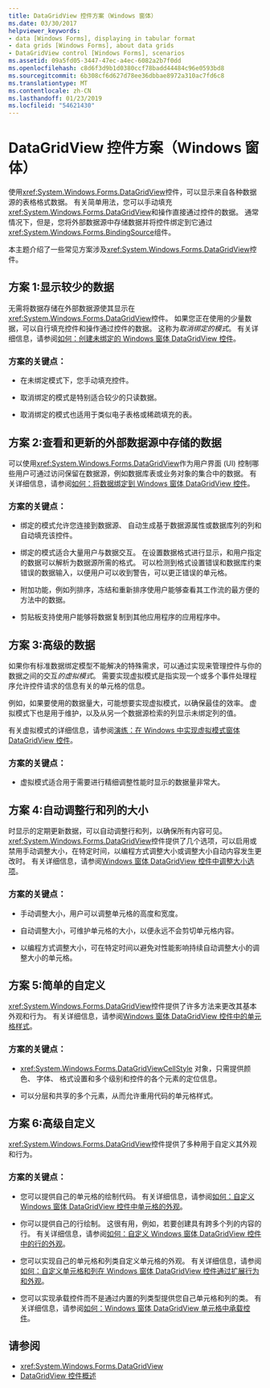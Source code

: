 ```yaml
---
title: DataGridView 控件方案（Windows 窗体）
ms.date: 03/30/2017
helpviewer_keywords:
- data [Windows Forms], displaying in tabular format
- data grids [Windows Forms], about data grids
- DataGridView control [Windows Forms], scenarios
ms.assetid: 09a5fd05-3447-47ec-a4ec-6082a2b7f0dd
ms.openlocfilehash: c8d6f3d9b1d0380ccf78badd44484c96e0593bd8
ms.sourcegitcommit: 6b308cf6d627d78ee36dbbae8972a310ac7fd6c8
ms.translationtype: MT
ms.contentlocale: zh-CN
ms.lasthandoff: 01/23/2019
ms.locfileid: "54621430"
---
```

# <a name="datagridview-control-scenarios-windows-forms"></a>DataGridView 控件方案（Windows 窗体）
使用<xref:System.Windows.Forms.DataGridView>控件，可以显示来自各种数据源的表格格式数据。 有关简单用法，您可以手动填充<xref:System.Windows.Forms.DataGridView>和操作直接通过控件的数据。 通常情况下，但是，您将外部数据源中存储数据并将控件绑定到它通过<xref:System.Windows.Forms.BindingSource>组件。  
  
 本主题介绍了一些常见方案涉及<xref:System.Windows.Forms.DataGridView>控件。  
  
## <a name="scenario-1-displaying-small-amounts-of-data"></a>方案 1:显示较少的数据  
 无需将数据存储在外部数据源使其显示在<xref:System.Windows.Forms.DataGridView>控件。 如果您正在使用的少量数据，可以自行填充控件和操作通过控件的数据。 这称为*取消绑定的模式*。 有关详细信息，请参阅[如何：创建未绑定的 Windows 窗体 DataGridView 控件](../../../../docs/framework/winforms/controls/how-to-create-an-unbound-windows-forms-datagridview-control.md)。  
  
### <a name="scenario-key-points"></a>方案的关键点：  
  
-   在未绑定模式下，您手动填充控件。  
  
-   取消绑定的模式是特别适合较少的只读数据。  
  
-   取消绑定的模式也适用于类似电子表格或稀疏填充的表。  
  
## <a name="scenario-2-viewing-and-updating-data-stored-in-an-external-data-source"></a>方案 2:查看和更新的外部数据源中存储的数据  
 可以使用<xref:System.Windows.Forms.DataGridView>作为用户界面 (UI) 控制哪些用户可通过访问保留在数据源，例如数据库表或业务对象的集合中的数据。 有关详细信息，请参阅[如何：将数据绑定到 Windows 窗体 DataGridView 控件](../../../../docs/framework/winforms/controls/how-to-bind-data-to-the-windows-forms-datagridview-control.md)。  
  
### <a name="scenario-key-points"></a>方案的关键点：  
  
-   绑定的模式允许您连接到数据源、 自动生成基于数据源属性或数据库列的列和自动填充该控件。  
  
-   绑定的模式适合大量用户与数据交互。 在设置数据格式进行显示，和用户指定的数据可以解析为数据源所需的格式。 可以检测到格式设置错误和数据库约束错误的数据输入，以便用户可以收到警告，可以更正错误的单元格。  
  
-   附加功能，例如列排序，冻结和重新排序使用户能够查看其工作流的最方便的方法中的数据。  
  
-   剪贴板支持使用户能够将数据复制到其他应用程序的应用程序中。  
  
## <a name="scenario-3-advanced-data"></a>方案 3:高级的数据  
 如果你有标准数据绑定模型不能解决的特殊需求，可以通过实现来管理控件与你的数据之间的交互*的虚拟模式*。 需要实现虚拟模式是指实现一个或多个事件处理程序允许控件请求的信息有关的单元格的信息。  
  
 例如，如果要使用的数据量大，可能想要实现虚拟模式，以确保最佳的效率。 虚拟模式下也是用于维护，以及从另一个数据源检索的列显示未绑定列的值。  
  
 有关虚拟模式的详细信息，请参阅[演练：在 Windows 中实现虚拟模式窗体 DataGridView 控件](../../../../docs/framework/winforms/controls/implementing-virtual-mode-wf-datagridview-control.md)。  
  
### <a name="scenario-key-points"></a>方案的关键点：  
  
-   虚拟模式适合用于需要进行精细调整性能时显示的数据量非常大。  
  
## <a name="scenario-4-automatically-resizing-rows-and-columns"></a>方案 4:自动调整行和列的大小  
 时显示的定期更新数据，可以自动调整行和列，以确保所有内容可见。 <xref:System.Windows.Forms.DataGridView>控件提供了几个选项，可以启用或禁用手动调整大小，在特定时间，以编程方式调整大小或调整大小自动内容发生更改时。 有关详细信息，请参阅[Windows 窗体 DataGridView 控件中调整大小选项](../../../../docs/framework/winforms/controls/sizing-options-in-the-windows-forms-datagridview-control.md)。  
  
### <a name="scenario-key-points"></a>方案的关键点：  
  
-   手动调整大小，用户可以调整单元格的高度和宽度。  
  
-   自动调整大小，可维护单元格的大小，以便永远不会剪切单元格内容。  
  
-   以编程方式调整大小，可在特定时间以避免对性能影响持续自动调整大小的调整大小的单元格。  
  
## <a name="scenario-5-simple-customization"></a>方案 5:简单的自定义  
 <xref:System.Windows.Forms.DataGridView>控件提供了许多方法来更改其基本外观和行为。 有关详细信息，请参阅[Windows 窗体 DataGridView 控件中的单元格样式](../../../../docs/framework/winforms/controls/cell-styles-in-the-windows-forms-datagridview-control.md)。  
  
### <a name="scenario-key-points"></a>方案的关键点：  
  
-   <xref:System.Windows.Forms.DataGridViewCellStyle> 对象，只需提供颜色、 字体、 格式设置和多个级别和控件的各个元素的定位信息。  
  
-   可以分层和共享的多个元素，从而允许重用代码的单元格样式。  
  
## <a name="scenario-6-advanced-customization"></a>方案 6:高级自定义  
 <xref:System.Windows.Forms.DataGridView>控件提供了多种用于自定义其外观和行为。  
  
### <a name="scenario-key-points"></a>方案的关键点：  
  
-   您可以提供自己的单元格的绘制代码。 有关详细信息，请参阅[如何：自定义 Windows 窗体 DataGridView 控件中单元格的外观](../../../../docs/framework/winforms/controls/customize-the-appearance-of-cells-in-the-datagrid.md)。  
  
-   你可以提供自己的行绘制。 这很有用，例如，若要创建具有跨多个列的内容的行。 有关详细信息，请参阅[如何：自定义 Windows 窗体 DataGridView 控件中的行的外观](../../../../docs/framework/winforms/controls/customize-the-appearance-of-rows-in-the-datagrid.md)。  
  
-   您可以实现自己的单元格和列类自定义单元格的外观。 有关详细信息，请参阅[如何：自定义单元格和列在 Windows 窗体 DataGridView 控件通过扩展行为和外观](../../../../docs/framework/winforms/controls/customize-cells-and-columns-in-the-datagrid-by-extending-behavior.md)。  
  
-   您可以实现承载控件而不是通过内置的列类型提供您自己单元格和列的类。 有关详细信息，请参阅[如何：Windows 窗体 DataGridView 单元格中承载控件](../../../../docs/framework/winforms/controls/how-to-host-controls-in-windows-forms-datagridview-cells.md)。  
  
## <a name="see-also"></a>请参阅
- <xref:System.Windows.Forms.DataGridView>
- [DataGridView 控件概述](../../../../docs/framework/winforms/controls/datagridview-control-overview-windows-forms.md)
